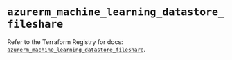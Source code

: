 # `azurerm_machine_learning_datastore_fileshare`

Refer to the Terraform Registry for docs: [`azurerm_machine_learning_datastore_fileshare`](https://registry.terraform.io/providers/hashicorp/azurerm/3.113.0/docs/resources/machine_learning_datastore_fileshare).
